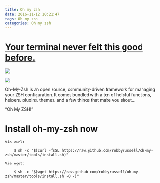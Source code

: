 ```yaml
---
title: Oh my zsh
date: 2016-11-12 10:21:47
tags: Oh my zsh
categories: Oh my zsh
---
```

# [Your terminal never felt this good before.](http://ohmyz.sh/)

![](https://ohmyz.sh/img/themes/daveverwer.jpg)

![](https://ohmyz.sh/img/themes/mh.jpg)

Oh-My-Zsh is an open source, community-driven framework for managing your ZSH configuration. It comes bundled with a ton of helpful functions, helpers, plugins, themes, and a few things that make you shout...

“Oh My ZSH!”

# Install oh-my-zsh now

```
Via curl:

    $ sh -c "$(curl -fsSL https://raw.github.com/robbyrussell/oh-my-zsh/master/tools/install.sh)"

Via wget:

    $ sh -c "$(wget https://raw.github.com/robbyrussell/oh-my-zsh/master/tools/install.sh -O -)"

```
